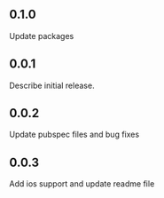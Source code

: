 ## 0.1.0
Update packages

## 0.0.1
Describe initial release.

## 0.0.2
Update pubspec files and bug fixes 

## 0.0.3
Add ios support and update readme file